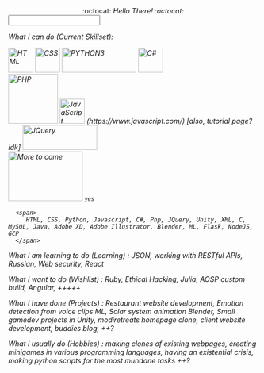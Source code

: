 <!--
### Hi there 👋


**MansiAyer/MansiAyer** is a ✨ _special_ ✨ repository because its `README.md` (this file) appears on your GitHub profile.

Here are some ideas to get you started:

- 🔭 I’m currently working on ...
- 🌱 I’m currently learning ...
- 👯 I’m looking to collaborate on ...
- 🤔 I’m looking for help with ...
- 💬 Ask me about ...
- 📫 How to reach me: ...
- 😄 Pronouns: ...
- ⚡ Fun fact: ...
-->


<div align="center"> :octocat: <i>Hello There!<i> :octocat: <span> </div>
<input type="text" pattern="/general kenobi/i"/>
   
<!--
   Skills : 
       [![HTML](https://www.w3.org/html/logo/badge/html5-badge-h-solo.png)](http://www.w3.org/html/logo/) 
       [![CSS](https://upload.wikimedia.org/wikipedia/commons/6/62/CSS3_logo.svg)](https://commons.wikimedia.org/wiki/File:CSS3_logo.svg) 
       [![PYTHON3](https://www.python.org/static/community_logos/python-logo-generic.svg)](https://www.python.org/community/logos/) 
       [![C#](https://upload.wikimedia.org/wikipedia/commons/0/0d/C_Sharp_wordmark.svg)](https://commons.wikimedia.org/wiki/File:C_Sharp_wordmark.svg) 
       [![PHP](https://www.php.net/images/logos/new-php-logo.svg)](https://www.php.net/download-logos.php) 
       [![JavaScript](idk bruh)](https://www.javascript.com/) [also, tutorial page? idk](https://javascript.info/)
       [![JQuery](much legal, such scare)](https://brand.jquery.org/logos/#the-mark) 
       [![More to come](http://cdn2.scratch.mit.edu/get_image/gallery/981806_170x100.png)](https://www.deviantart.com/annefaizuani/art/FREE-TO-USE-Loading-animation-483231761) 
   -->
  
   <p> What I can do (Current Skillset): </p>
   <div>
      <span> <a href="http://www.w3.org/html/logo/"> <img alt="HTML" src="https://www.w3.org/html/logo/badge/html5-badge-h-solo.png" width="50" height="50"></a> </span>
      <span>  <a href="https://commons.wikimedia.org/wiki/File:CSS3_logo.svg"> <img alt="CSS" src="https://upload.wikimedia.org/wikipedia/commons/6/62/CSS3_logo.svg" width="50" height="50"></a> </span>
      <span>  <a href="https://www.python.org/community/logos/"> <img alt="PYTHON3" src="https://www.python.org/static/community_logos/python-logo-generic.svg" width="150" height="50"></a> </span>
      <span>  <a href="https://commons.wikimedia.org/wiki/File:C_Sharp_wordmark.svg"> <img alt="C#" src="https://upload.wikimedia.org/wikipedia/commons/0/0d/C_Sharp_wordmark.svg" width="50" height="50"></a> </span>
      <br>
      <span> <a href="https://www.php.net/download-logos.php"> <img alt="PHP" src="https://www.php.net/images/logos/new-php-logo.svg" width="100" height="100"></a> </span>
      <span> <a href="https://javascript.info/"> <img alt="JavaScript" src="https://seeklogo.net/wp-content/uploads/2015/07/javascript-logo-vector-download.jpg" width="50" height="50"></a> (https://www.javascript.com/) [also, tutorial page? idk]</span>
      <span bgcolor="#ffffff">  <a href="https://brand.jquery.org/logos/#the-mark"> <img alt="JQuery" src="https://upload.wikimedia.org/wikipedia/commons/thumb/f/fd/JQuery-Logo.svg/1200px-JQuery-Logo.svg.png" width="150" height="50"></a> </span>
      <br>
      <span>  <a href="https://www.deviantart.com/annefaizuani/art/FREE-TO-USE-Loading-animation-483231761"> <img alt="More to come" src="http://cdn2.scratch.mit.edu/get_image/gallery/981806_170x100.png" width="150" height="100"></a> <small>yes</small> </span>
      
      <span>
         HTML, CSS, Python, Javascript, C#, Php, JQuery, Unity, XML, C, MySQL, Java, Adobe XD, Adobe Illustrator, Blender, ML, Flask, NodeJS, GCP
      </span>
      
   </div>   
   
   <p> What I am learning to do (Learning) :
      JSON, working with RESTful APIs, Russian, Web security, React
   </p>
   
   <p> What I want to do (Wishlist) :
      Ruby, Ethical Hacking, Julia, AOSP custom build, Angular, +++++
   </p>
   
   <p> What I have done (Projects) :
      Restaurant website development, Emotion detection from voice clips ML, Solar system animation Blender, Small gamedev projects in Unity, modiretreats homepage clone, client website development, buddies blog, ++?
   </p>
   
   <p> What I usually do (Hobbies) :
      making clones of existing webpages, creating minigames in various programming languages, having an existential crisis, making python scripts for the most mundane tasks ++?
   </p>
   
  <!-- 
-->
   
